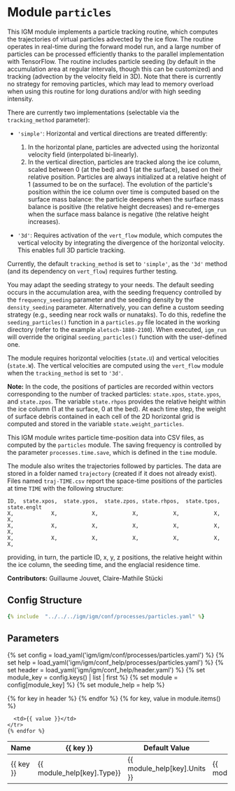 # Module `particles`
This IGM module implements a particle tracking routine, which computes the trajectories of virtual particles advected by the ice flow. The routine operates in real-time during the forward model run, and a large number of particles can be processed efficiently thanks to the parallel implementation with TensorFlow. The routine includes particle seeding (by default in the accumulation area at regular intervals, though this can be customized) and tracking (advection by the velocity field in 3D). Note that there is currently no strategy for removing particles, which may lead to memory overload when using this routine for long durations and/or with high seeding intensity.

There are currently two implementations (selectable via the `tracking_method` parameter):

- `'simple'`: Horizontal and vertical directions are treated differently:
  1. In the horizontal plane, particles are advected using the horizontal velocity field (interpolated bi-linearly).
  2. In the vertical direction, particles are tracked along the ice column, scaled between 0 (at the bed) and 1 (at the surface), based on their relative position. Particles are always initialized at a relative height of 1 (assumed to be on the surface). The evolution of the particle's position within the ice column over time is computed based on the surface mass balance: the particle deepens when the surface mass balance is positive (the relative height decreases) and re-emerges when the surface mass balance is negative (the relative height increases).

- `'3d'`: Requires activation of the `vert_flow` module, which computes the vertical velocity by integrating the divergence of the horizontal velocity. This enables full 3D particle tracking.

Currently, the default `tracking_method` is set to `'simple'`, as the `'3d'` method (and its dependency on `vert_flow`) requires further testing.

You may adapt the seeding strategy to your needs. The default seeding occurs in the accumulation area, with the seeding frequency controlled by the `frequency_seeding` parameter and the seeding density by the `density_seeding` parameter. Alternatively, you can define a custom seeding strategy (e.g., seeding near rock walls or nunataks). To do this, redefine the `seeding_particles()` function in a `particles.py` file located in the working directory (refer to the example `aletsch-1880-2100`). When executed, `igm_run` will override the original `seeding_particles()` function with the user-defined one.

The module requires horizontal velocities (`state.U`) and vertical velocities (`state.W`). The vertical velocities are computed using the `vert_flow` module when the `tracking_method` is set to `'3d'`.

**Note:** In the code, the positions of particles are recorded within vectors corresponding to the number of tracked particles: `state.xpos`, `state.ypos`, and `state.zpos`. The variable `state.rhpos` provides the relative height within the ice column (1 at the surface, 0 at the bed). At each time step, the weight of surface debris contained in each cell of the 2D horizontal grid is computed and stored in the variable `state.weight_particles`.

This IGM module writes particle time-position data into CSV files, as computed by the `particles` module. The saving frequency is controlled by the parameter `processes.time.save`, which is defined in the `time` module.

The module also writes the trajectories followed by particles. The data are stored in a folder named `trajectory` (created if it does not already exist). Files named `traj-TIME.csv` report the space-time positions of the particles at time `TIME` with the following structure:

```
ID,  state.xpos,  state.ypos,  state.zpos, state.rhpos,  state.tpos, state.englt
X,            X,           X,           X,           X,           X,           X,
X,            X,           X,           X,           X,           X,           X,
X,            X,           X,           X,           X,           X,           X,
```

providing, in turn, the particle ID, x, y, z positions, the relative height within the ice column, the seeding time, and the englacial residence time.

**Contributors:** Guillaume Jouvet, Claire-Mathile Stücki

## Config Structure  
~~~yaml
{% include  "../../../igm/igm/conf/processes/particles.yaml" %}
~~~

## Parameters

{% set config = load_yaml('igm/igm/conf/processes/particles.yaml') %}
{% set help = load_yaml('igm/igm/conf_help/processes/particles.yaml') %}
{% set header = load_yaml('igm/igm/conf_help/header.yaml') %}
{% set module_key = config.keys() | list | first %}
{% set module = config[module_key] %}
{% set module_help = help %}

<table>
  <thead>
    <tr>
      <th>Name</th>
      {% for key in header %}
      <th>{{ key }}</th>
      {% endfor %}
      <th>Default Value</th>
    </tr>
  </thead>
  <tbody>
    {% for key, value in module.items() %}
    <tr>
      <td>{{ key }}</td>
      <td>{{ module_help[key].Type}}</td>
      <!-- <td>{{ module_help[key].Units}}</td> -->
      <td><span class="math">{{ module_help[key].Units }}</span></td>
      <td>{{ module_help[key].Description}}</td>

      <td>{{ value }}</td>
    </tr>
    {% endfor %}
  </tbody>
</table>

<script type="text/javascript">
  MathJax.Hub.Queue(["Typeset", MathJax.Hub]);
</script>
